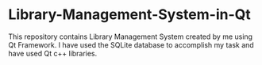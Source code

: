 # Library-Management-System-in-Qt
This repository contains Library Management System created by me using Qt Framework. I have used the SQLite database to accomplish my task and have used Qt c++ libraries. 
